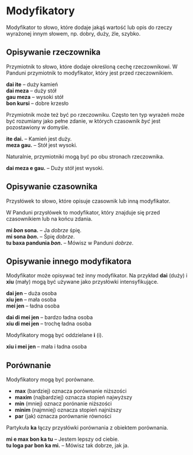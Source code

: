 # Modyfikatory

Modyfikator to słowo, które dodaje jakąś wartość lub opis do rzeczy wyrażonej innym słowem, np. dobry, duży, źle, szybko.

## Opisywanie rzeczownika

Przymiotnik to słowo, które dodaje określoną cechę rzeczownikowi. W Panduni przymiotnik to modyfikator, który jest przed rzeczownikiem.

**dai ite**
– duży kamień  
**dai meza**
– duży stół  
**gau meza**
– wysoki stół  
**bon kursi**
– dobre krzesło

Przymiotnik może też być po rzeczowniku. Często ten typ wyrażeń może być rozumiany jako pełne zdanie, w których czasownik _być_ jest pozostawiony w domyśle.

**ite dai.**
– Kamień jest duży.  
**meza gau.**
– Stół jest wysoki.

Naturalnie, przymiotniki mogą być po obu stronach rzeczownika.

**dai meza e gau.**
– Duży stół jest wysoki.


## Opisywanie czasownika

Przysłówek to słowo, które opisuje czasownik lub inną modyfikator.

W Panduni przysłówek to modyfikator, który znajduje się przed czasownikiem lub na końcu zdania.

**mi _bon_ sona.**
– Ja _dobrze_ śpię.  
**mi sona _bon_.**
– Śpię _dobrze_.  
**tu baxa pandunia _bon_.**
– Mówisz w Panduni _dobrze_.


## Opisywanie innego modyfikatora

Modyfikator może opisywać też inny modyfikator. Na przykład **dai** (duży) i **xiu** (mały) mogą być używane jako przysłówki intensyfikujące.

**dai jen**
– duża osoba  
**xiu jen**
– mała osoba  
**mei jen**
– ładna osoba

**dai di mei jen**
– bardzo ładna osoba  
**xiu di mei jen**
– trochę ładna osoba

Modyfikatory mogą być oddzielane **i** (i).

**xiu i mei jen**
– mała i ładna osoba


## Porównanie

Modyfikatory mogą być porównane.

- **max**
  (bardziej) oznacza porównanie niższości
- **maxim**
  (najbardziej) oznacza stopień najwyższy
- **min**
  (mniej) oznacz porónanie niższości
- **minim**
  (najmniej) oznacza stopień najniższy
- **par**
  (jak) oznacza porównanie równości

Partykuła **ka** łączy przysłówki porównania z obiektem porównania.

**mi e max bon ka tu**
– Jestem lepszy od ciebie.  
**tu loga par bon ka mi.**
– Mówisz tak dobrze, jak ja.

